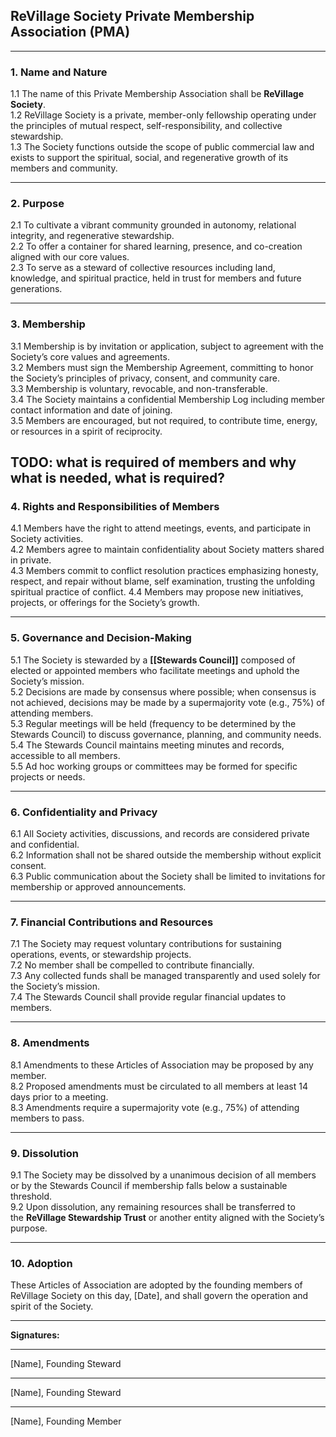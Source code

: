 ## ReVillage Society Private Membership Association (PMA)

---

### 1. Name and Nature

1.1 The name of this Private Membership Association shall be **ReVillage Society**.  
1.2 ReVillage Society is a private, member-only fellowship operating under the principles of mutual respect, self-responsibility, and collective stewardship.  
1.3 The Society functions outside the scope of public commercial law and exists to support the spiritual, social, and regenerative growth of its members and community.

---

### 2. Purpose

2.1 To cultivate a vibrant community grounded in autonomy, relational integrity, and regenerative stewardship.  
2.2 To offer a container for shared learning, presence, and co-creation aligned with our core values.  
2.3 To serve as a steward of collective resources including land, knowledge, and spiritual practice, held in trust for members and future generations.

---

### 3. Membership

3.1 Membership is by invitation or application, subject to agreement with the Society’s core values and agreements.  
3.2 Members must sign the Membership Agreement, committing to honor the Society’s principles of privacy, consent, and community care.  
3.3 Membership is voluntary, revocable, and non-transferable.  
3.4 The Society maintains a confidential Membership Log including member contact information and date of joining.  
3.5 Members are encouraged, but not required, to contribute time, energy, or resources in a spirit of reciprocity.

TODO: what is required of members and why what is needed, what is required? 
---

### 4. Rights and Responsibilities of Members

4.1 Members have the right to attend meetings, events, and participate in Society activities.  
4.2 Members agree to maintain confidentiality about Society matters shared in private.  
4.3 Members commit to conflict resolution practices emphasizing honesty, respect, and repair without blame, self examination, trusting the unfolding spiritual practice of conflict.
4.4 Members may propose new initiatives, projects, or offerings for the Society’s growth.

---

### 5. Governance and Decision-Making

5.1 The Society is stewarded by a **[[Stewards Council]]** composed of elected or appointed members who facilitate meetings and uphold the Society’s mission.  
5.2 Decisions are made by consensus where possible; when consensus is not achieved, decisions may be made by a supermajority vote (e.g., 75%) of attending members.  
5.3 Regular meetings will be held (frequency to be determined by the Stewards Council) to discuss governance, planning, and community needs.  
5.4 The Stewards Council maintains meeting minutes and records, accessible to all members.  
5.5 Ad hoc working groups or committees may be formed for specific projects or needs.

---

### 6. Confidentiality and Privacy

6.1 All Society activities, discussions, and records are considered private and confidential.  
6.2 Information shall not be shared outside the membership without explicit consent.  
6.3 Public communication about the Society shall be limited to invitations for membership or approved announcements.

---

### 7. Financial Contributions and Resources

7.1 The Society may request voluntary contributions for sustaining operations, events, or stewardship projects.  
7.2 No member shall be compelled to contribute financially.  
7.3 Any collected funds shall be managed transparently and used solely for the Society’s mission.  
7.4 The Stewards Council shall provide regular financial updates to members.

---

### 8. Amendments

8.1 Amendments to these Articles of Association may be proposed by any member.  
8.2 Proposed amendments must be circulated to all members at least 14 days prior to a meeting.  
8.3 Amendments require a supermajority vote (e.g., 75%) of attending members to pass.

---

### 9. Dissolution

9.1 The Society may be dissolved by a unanimous decision of all members or by the Stewards Council if membership falls below a sustainable threshold.  
9.2 Upon dissolution, any remaining resources shall be transferred to the **ReVillage Stewardship Trust** or another entity aligned with the Society’s purpose.

---

### 10. Adoption

These Articles of Association are adopted by the founding members of ReVillage Society on this day, [Date], and shall govern the operation and spirit of the Society.

---

**Signatures:**

---

[Name], Founding Steward

---

[Name], Founding Steward

---

[Name], Founding Member